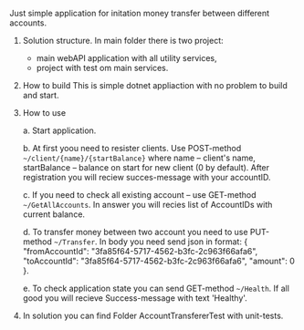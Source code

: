 Just simple application for initation money transfer between different accounts.

1. Solution structure.
   In main folder there is two project:
     - main webAPI application with all utility services,
     - project with test om main services. 

2. How to build
   This is simple dotnet appliaction with no problem to build and start.

3. How to use

   a. Start application.

   b. At first yoou need to resister clients. Use POST-method `~/client/{name}/{startBalance}` where name – client's name, startBalance – balance on start for new client (0 by default). After registration you will reciew succes-message with your accountID.

   с. If you need to check all existing account – use GET-method `~/GetAllAccounts`. In answer you will recies list of AccountIDs with current balance.

   d. To transfer money between two account you need to use PUT-method `~/Transfer`. In body you need send json in format:
    {
      "fromAccountId": "3fa85f64-5717-4562-b3fc-2c963f66afa6",
      "toAccountId": "3fa85f64-5717-4562-b3fc-2c963f66afa6",
      "amount": 0
    }.
   
   e. To check application state you can send GET-method `~/Health`. If all good you will recieve Success-message with text 'Healthy'.
5. In solution you can find Folder AccountTransfererTest with unit-tests.
    
